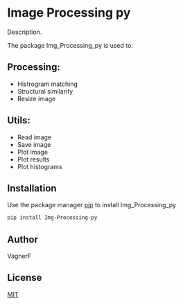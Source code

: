 # Image Processing py

Description.
 
The package Img_Processing_py is used to:

## Processing:
- Histrogram matching
- Structural similarity
- Resize image
## Utils:
- Read image
- Save image
- Plot image
- Plot results
- Plot histograms

## Installation

Use the package manager [pip](https://pip.pypa.io/en/stable/) to install Img_Processing_py

```bash
pip install Img-Processing-py
```
## Author
VagnerF

## License
[MIT](https://choosealicense.com/licenses/mit/)
